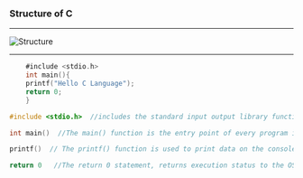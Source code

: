 ### Structure of C

-------

![Structure](https://sites.google.com/site/cpge6151/_/rsrc/1472875067048/c-pro/structure-of-a-c-program/untitled.JPG)


-----

```objectivec
    #include <stdio.h>    
    int main(){    
    printf("Hello C Language");    
    return 0;   
    }  
```


```objectivec
#include <stdio.h>  //includes the standard input output library functions. The printf() function is defined in stdio.h .

int main()  //The main() function is the entry point of every program in c language.

printf()  // The printf() function is used to print data on the console.

return 0   //The return 0 statement, returns execution status to the OS. The 0 value is used for successful execution and 1 for unsuccessful execution.
```